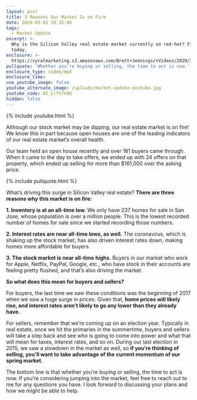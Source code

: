```yaml
---
layout: post
title: 3 Reasons Our Market Is on Fire
date: 2020-03-02 20:35:00
tags:
  - Market Update
excerpt: >-
  Why is the Silicon Valley real estate market currently so red-hot? Find out
  today.
enclosure: >-
  https://vyralmarketing.s3.amazonaws.com/Brett+Jennings/+Videos/2020/3+Reasons+Our+Market+Is+on+Fire.mp4
pullquote: 'Whether you’re buying or selling, the time to act is now.'
enclosure_type: video/mp4
enclosure_time:
use_youtube_image: false
youtube_alternate_image: /uploads/market-update-youtube.jpg
youtube_code: OI_LlTkfkAQ
hidden: false
---
```


{% include youtube.html %}

Although our stock market may be dipping, our real estate market is on fire\! We know this in part because open houses are one of the leading indicators of our real estate market’s overall health.&nbsp;

Our team held an open house recently and over 181 buyers came through. When it came to the day to take offers, we ended up with 24 offers on that property, which ended up selling for more than $161,000 over the asking price.&nbsp;

{% include pullquote.html %}

What’s driving this surge in Silicon Valley real estate? **There are three reasons why this market is on fire:**

**1\. Inventory is at an all-time low.** We only have 237 homes for sale in San Jose, whose population is over a million people. This is the lowest recorded number of homes for sale since we started recording those numbers.

**2\. Interest rates are near all-time lows, as well.** The coronavirus, which is shaking up the stock market, has also driven interest rates down, making homes more affordable for buyers.&nbsp;

**3\. The stock market is near all-time highs.** Buyers in our market who work for Apple, Netflix, PayPal, Google, etc., who have stock in their accounts are feeling pretty flushed, and that’s also driving the market.

**So what does this mean for buyers and sellers?**

For buyers, the last time we saw these conditions was the beginning of 2017 when we saw a huge surge in prices. Given that, **home prices will likely rise, and interest rates aren’t likely to go any lower than they already have.**

For sellers, remember that we’re coming up on an election year. Typically in real estate, once we hit the primaries in the summertime, buyers and sellers will take a step back and see who is going to come into power and what that will mean for taxes, interest rates, and so on. During our last election in 2015, we saw a slowdown in the market as well, so **if you’re thinking of selling, you’ll want to take advantage of the current momentum of our spring market.**

The bottom line is that whether you’re buying or selling, the time to act is now. If you’re considering jumping into the market, feel free to reach out to me for any questions you have. I look forward to discussing your plans and how we might be able to help.